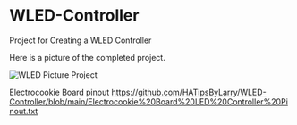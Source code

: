 # WLED-Controller

Project for Creating a WLED Controller

Here is a picture of the completed project.

![WLED Picture Project](https://github.com/HATipsByLarry/WLED-Controller/assets/49766850/45e97023-af6d-4c90-b62f-cd88125dec26)

Electrocookie Board pinout https://github.com/HATipsByLarry/WLED-Controller/blob/main/Electrocookie%20Board%20LED%20Controller%20Pinout.txt
